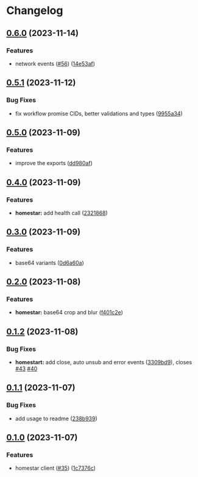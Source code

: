 # Changelog

## [0.6.0](https://github.com/fission-codes/stack/compare/homestar-v0.5.1...homestar-v0.6.0) (2023-11-14)


### Features

* network events ([#56](https://github.com/fission-codes/stack/issues/56)) ([14e53af](https://github.com/fission-codes/stack/commit/14e53af9272e29b3a07d3953a755b6052c073b95))

## [0.5.1](https://github.com/fission-codes/stack/compare/homestar-v0.5.0...homestar-v0.5.1) (2023-11-12)


### Bug Fixes

* fix workflow promise CIDs, better validations and types ([9955a34](https://github.com/fission-codes/stack/commit/9955a34a3c0c70f6769111b75e7bd23506745521))

## [0.5.0](https://github.com/fission-codes/stack/compare/homestar-v0.4.0...homestar-v0.5.0) (2023-11-09)


### Features

* improve the exports ([dd980af](https://github.com/fission-codes/stack/commit/dd980afa496c59a27c7eff0e9a4ce908cd2fbf38))

## [0.4.0](https://github.com/fission-codes/stack/compare/homestar-v0.3.0...homestar-v0.4.0) (2023-11-09)


### Features

* **homestar:** add health call ([2321868](https://github.com/fission-codes/stack/commit/23218684b51c3b60f54ac3962246fefea894b0f3))

## [0.3.0](https://github.com/fission-codes/stack/compare/homestar-v0.2.0...homestar-v0.3.0) (2023-11-09)


### Features

* base64 variants ([0d6a60a](https://github.com/fission-codes/stack/commit/0d6a60a29b48d8c4e8e9eb85bffe554c21335537))

## [0.2.0](https://github.com/fission-codes/stack/compare/homestar-v0.1.2...homestar-v0.2.0) (2023-11-08)


### Features

* **homestar:** base64 crop and blur ([f401c2e](https://github.com/fission-codes/stack/commit/f401c2eaa190a135b485adf17222fb58ef9a0697))

## [0.1.2](https://github.com/fission-codes/stack/compare/homestar-v0.1.1...homestar-v0.1.2) (2023-11-08)


### Bug Fixes

* **homestart:** add close, auto unsub and error events ([3309bd9](https://github.com/fission-codes/stack/commit/3309bd929abb51d1529088fbe81886750e51ec74)), closes [#43](https://github.com/fission-codes/stack/issues/43) [#40](https://github.com/fission-codes/stack/issues/40)

## [0.1.1](https://github.com/fission-codes/stack/compare/homestar-v0.1.0...homestar-v0.1.1) (2023-11-07)


### Bug Fixes

* add usage to readme ([238b939](https://github.com/fission-codes/stack/commit/238b939f94f3335be184889b3f854b9dd420ebad))

## [0.1.0](https://github.com/fission-codes/stack/compare/homestar-v0.0.1...homestar-v0.1.0) (2023-11-07)


### Features

* homestar client ([#35](https://github.com/fission-codes/stack/issues/35)) ([1c7376c](https://github.com/fission-codes/stack/commit/1c7376c715b412dc3f30f95c56f9b6a71d444a2b))
